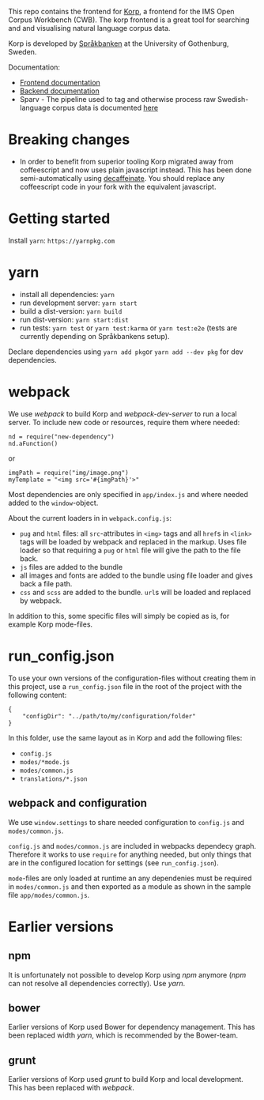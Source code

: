 This repo contains the frontend for [Korp](https://spraakbanken.gu.se/korp), a frontend for the IMS Open Corpus Workbench (CWB). The korp frontend is a great tool for searching and
and visualising natural language corpus data. 

Korp is developed by [Språkbanken](https://spraakbanken.gu.se) at the University of Gothenburg, Sweden. 

Documentation:
- [Frontend documentation](https://spraakbanken.gu.se/eng/research/infrastructure/korp/distribution/frontend)
- [Backend documentation](https://spraakbanken.gu.se/eng/research/infrastructure/korp/distribution/backend)
- Sparv - The pipeline used to tag and otherwise process raw Swedish-language corpus data is documented [here](https://spraakbanken.gu.se/eng/research/infrastructure/korp/distribution/corpuspipeline)

# Breaking changes
- In order to benefit from superior tooling Korp migrated away from coffeescript and now uses plain javascript instead. This has been done semi-automatically using [decaffeinate](https://decaffeinate-project.org). You should replace any coffeescript code in your fork with the equivalent javascript. 


# Getting started

Install `yarn`: `https://yarnpkg.com`

# yarn

- install all dependencies: `yarn`
- run development server: `yarn start`
- build a dist-version: `yarn build`
- run dist-version: `yarn start:dist`
- run tests: `yarn test` or `yarn test:karma` or `yarn test:e2e` (tests are currently depending on Språkbankens setup).

Declare dependencies using `yarn add pkg`or `yarn add --dev pkg` for dev dependencies.

# webpack

We use *webpack* to build Korp and *webpack-dev-server* to run a local server. To include new code or resources, require
them where needed:

```
nd = require("new-dependency")
nd.aFunction()
```

or

```
imgPath = require("img/image.png")
myTemplate = "<img src='#{imgPath}'>"
```

Most dependencies are only specified in `app/index.js` and where needed
added to the `window`-object.

About the current loaders in in `webpack.config.js`:
- `pug` and `html` files: all `src`-attributes in `<img>` tags and all `href`s in `<link>` tags will be
  loaded by webpack and replaced in the markup. Uses file loader so that requiring a `pug`
  or `html` file will give the path to the file back.
- `js` files are added to the bundle
- all images and fonts are added to the bundle using file loader and gives back a file path.
- `css` and `scss` are added to the bundle. `url`s will be loaded and replaced by webpack.

In addition to this, some specific files will simply be copied as is, for example Korp mode-files.

# run_config.json

To use your own versions of the configuration-files without creating them in this project, 
use a `run_config.json` file in the root of the project with the following content:

```
{
    "configDir": "../path/to/my/configuration/folder"
}
```

In this folder, use the same layout as in Korp and add the following files:

- `config.js`
- `modes/*mode.js`
- `modes/common.js`
- `translations/*.json`

## webpack and configuration

We use `window.settings` to share needed configuration to `config.js` and `modes/common.js`.

`config.js` and `modes/common.js` are included in webpacks dependecy graph. Therefore it works
to use `require` for anything needed, but only things that are in the configured 
location for settings (see `run_config.json`).

`mode`-files are only loaded at runtime an any dependenies must be required in `modes/common.js` and
then exported as a module as shown in the sample file `app/modes/common.js`.

# Earlier versions

## npm

It is unfortunately not possible to develop Korp using *npm* anymore (*npm* can not resolve all dependencies
correctly). Use *yarn*.

## bower

Earlier versions of Korp used Bower for dependency management. This has been replaced width *yarn*, which is
recommended by the Bower-team.

## grunt

Earlier versions of Korp used *grunt* to build Korp and local development. This has been replaced with
*webpack*.
